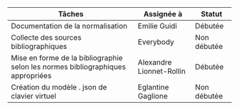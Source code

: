 | Tâches |Assignée à | Statut|
| --------- | --------- | --------- |
| Documentation de la normalisation| Emilie Guidi| Débutée |
| Collecte des sources bibliographiques | Everybody| Non débutée |
|Mise en forme de la bibliographie selon les normes bibliographiques appropriées |Alexandre Lionnet-Rollin | Débutée
|Création du modèle . json de clavier virtuel | Eglantine Gaglione | Non débutée |
